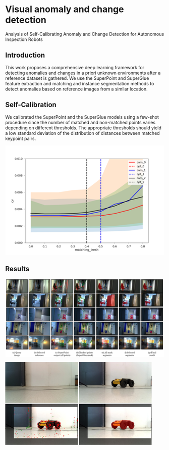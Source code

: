 
# Visual anomaly and change detection

Analysis of  Self-Calibrating Anomaly and Change Detection for Autonomous Inspection Robots

## Introduction

This work proposes a comprehensive deep learning framework for detecting anomalies and changes in a priori unknown environments after a reference dataset is gathered.
We use the SuperPoint and SuperGlue feature extraction and
matching and instance segmentation methods to detect anomalies based on reference images from a similar location. 

## Self-Calibration

We calibrated the SuperPoint and the SuperGlue models using a few-shot procedure since the number of matched and non-matched points varies depending on different thresholds. The appropriate thresholds should yield a low standard deviation of the distribution of distances between matched keypoint pairs.

![](./self_calibration/calibration_results/cameras_key_thresh0.003.png)


## Results

![](./output_images/all_together.png)


<p float="left">
  <img src="./input_images/b1.jpeg" width="230" />
  <img src="./input_images/b2.jpeg" width="230" /> 
  <img src="./output_images/overlapedPoints.jpg" width="230" />
  <img src="./output_images/a_final.jpg" width="230" />
</p>
